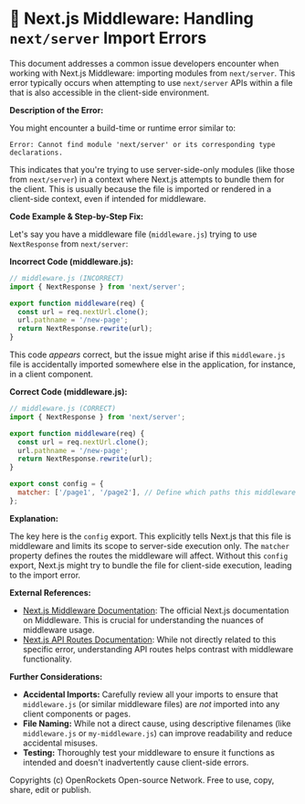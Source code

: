# 🐞 Next.js Middleware: Handling `next/server` Import Errors


This document addresses a common issue developers encounter when working with Next.js Middleware: importing modules from `next/server`.  This error typically occurs when attempting to use `next/server` APIs within a file that is also accessible in the client-side environment.

**Description of the Error:**

You might encounter a build-time or runtime error similar to:

```
Error: Cannot find module 'next/server' or its corresponding type declarations.
```

This indicates that you're trying to use server-side-only modules (like those from `next/server`) in a context where Next.js attempts to bundle them for the client.  This is usually because the file is imported or rendered in a client-side context, even if intended for middleware.

**Code Example & Step-by-Step Fix:**

Let's say you have a middleware file (`middleware.js`) trying to use `NextResponse` from `next/server`:

**Incorrect Code (middleware.js):**

```javascript
// middleware.js (INCORRECT)
import { NextResponse } from 'next/server';

export function middleware(req) {
  const url = req.nextUrl.clone();
  url.pathname = '/new-page';
  return NextResponse.rewrite(url);
}
```

This code *appears* correct, but the issue might arise if this `middleware.js` file is accidentally imported somewhere else in the application, for instance, in a client component.

**Correct Code (middleware.js):**

```javascript
// middleware.js (CORRECT)
import { NextResponse } from 'next/server';

export function middleware(req) {
  const url = req.nextUrl.clone();
  url.pathname = '/new-page';
  return NextResponse.rewrite(url);
}

export const config = {
  matcher: ['/page1', '/page2'], // Define which paths this middleware should apply to.
};
```

**Explanation:**

The key here is the `config` export. This explicitly tells Next.js that this file is middleware and limits its scope to server-side execution only.  The `matcher` property defines the routes the middleware will affect. Without this `config` export, Next.js might try to bundle the file for client-side execution, leading to the import error.

**External References:**

* [Next.js Middleware Documentation](https://nextjs.org/docs/app/building-your-application/routing/middleware):  The official Next.js documentation on Middleware.  This is crucial for understanding the nuances of middleware usage.
* [Next.js API Routes Documentation](https://nextjs.org/docs/api-routes/introduction): While not directly related to this specific error, understanding API routes helps contrast with middleware functionality.


**Further Considerations:**

* **Accidental Imports:** Carefully review all your imports to ensure that `middleware.js` (or similar middleware files) are *not* imported into any client components or pages.
* **File Naming:** While not a direct cause, using descriptive filenames (like `middleware.js` or `my-middleware.js`) can improve readability and reduce accidental misuses.
* **Testing:** Thoroughly test your middleware to ensure it functions as intended and doesn't inadvertently cause client-side errors.


Copyrights (c) OpenRockets Open-source Network. Free to use, copy, share, edit or publish.

